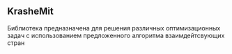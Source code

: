 ## KrasheMit

Библиотека предназначена для решения 
различных оптимизационных задач с 
использованием предложенного 
алгоритма взаимдейтсвующих стран